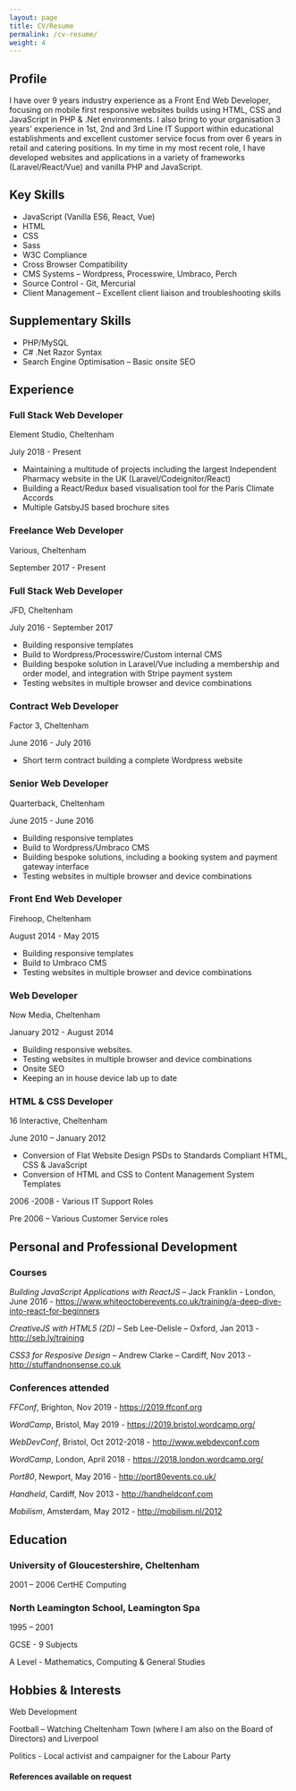 ```yaml
---
layout: page
title: CV/Resume
permalink: /cv-resume/
weight: 4
---
```


## Profile

I have over 9 years industry experience as a Front End Web Developer, focusing on mobile first responsive websites builds using HTML, CSS and JavaScript in PHP & .Net environments. I also bring to your organisation 3 years’ experience in 1st, 2nd and 3rd Line IT Support within educational establishments and excellent customer service focus from over 6 years in retail and catering positions. In my time in my most recent role, I have developed websites and applications in a variety of frameworks (Laravel/React/Vue) and vanilla PHP and JavaScript.

## Key Skills

-   JavaScript (Vanilla ES6, React, Vue)
-   HTML
-   CSS
-   Sass
-   W3C Compliance
-   Cross Browser Compatibility
-   CMS Systems – Wordpress, Processwire, Umbraco, Perch
-   Source Control - Git, Mercurial
-   Client Management – Excellent client liaison and troubleshooting skills

## Supplementary Skills

-   PHP/MySQL
-   C# .Net Razor Syntax
-   Search Engine Optimisation – Basic onsite SEO

## Experience

### Full Stack Web Developer

Element Studio, Cheltenham

July 2018 - Present

-   Maintaining a multitude of projects including the largest Independent Pharmacy website in the UK (Laravel/Codeignitor/React)
-   Building a React/Redux based visualisation tool for the Paris Climate Accords
-   Multiple GatsbyJS based brochure sites

### Freelance Web Developer

Various, Cheltenham

September 2017 - Present

### Full Stack Web Developer

JFD, Cheltenham

July 2016 - September 2017

-   Building responsive templates
-   Build to Wordpress/Processwire/Custom internal CMS
-   Building bespoke solution in Laravel/Vue including a membership and order model, and integration with Stripe payment system
-   Testing websites in multiple browser and device combinations

### Contract Web Developer

Factor 3, Cheltenham

June 2016 - July 2016

-   Short term contract building a complete Wordpress website

### Senior Web Developer

Quarterback, Cheltenham

June 2015 - June 2016

-   Building responsive templates
-   Build to Wordpress/Umbraco CMS
-   Building bespoke solutions, including a booking system and payment gateway interface
-   Testing websites in multiple browser and device combinations

### Front End Web Developer

Firehoop, Cheltenham

August 2014 - May 2015

-   Building responsive templates
-   Build to Umbraco CMS
-   Testing websites in multiple browser and device combinations

### Web Developer

Now Media, Cheltenham

January 2012 - August 2014

-   Building responsive websites.
-   Testing websites in multiple browser and device combinations
-   Onsite SEO
-   Keeping an in house device lab up to date

### HTML & CSS Developer

16 Interactive, Cheltenham

June 2010 – January 2012

-   Conversion of Flat Website Design PSDs to Standards Compliant HTML, CSS & JavaScript
-   Conversion of HTML and CSS to Content Management System Templates

2006 -2008 - Various IT Support Roles

Pre 2006 – Various Customer Service roles

## Personal and Professional Development

### Courses

_Building JavaScript Applications with ReactJS_ – Jack Franklin - London, June 2016 - https://www.whiteoctoberevents.co.uk/training/a-deep-dive-into-react-for-beginners

_CreativeJS with HTML5 (2D)_ – Seb Lee-Delisle – Oxford, Jan 2013 - http://seb.ly/training

_CSS3 for Resposive Design_ – Andrew Clarke – Cardiff, Nov 2013 - http://stuffandnonsense.co.uk

### Conferences attended

_FFConf_, Brighton, Nov 2019 - https://2019.ffconf.org

_WordCamp_, Bristol, May 2019 - https://2019.bristol.wordcamp.org/

_WebDevConf_, Bristol, Oct 2012-2018 - http://www.webdevconf.com

_WordCamp_, London, April 2018 - https://2018.london.wordcamp.org/

_Port80_, Newport, May 2016 - http://port80events.co.uk/

_Handheld_, Cardiff, Nov 2013 - http://handheldconf.com

_Mobilism_, Amsterdam, May 2012 - http://mobilism.nl/2012

## Education

### University of Gloucestershire, Cheltenham

2001 – 2006
CertHE Computing

### North Leamington School, Leamington Spa

1995 – 2001

GCSE - 9 Subjects

A Level - Mathematics, Computing & General Studies

## Hobbies & Interests

Web Development

Football – Watching Cheltenham Town (where I am also on the Board of Directors) and Liverpool

Politics - Local activist and campaigner for the Labour Party

#### References available on request
